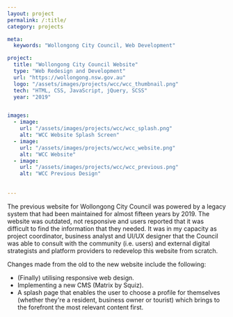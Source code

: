 ```yaml
---
layout: project
permalink: /:title/
category: projects

meta:
  keywords: "Wollongong City Council, Web Development"

project:
  title: "Wollongong City Council Website"
  type: "Web Redesign and Development"
  url: "https://wollongong.nsw.gov.au"
  logo: "/assets/images/projects/wcc/wcc_thumbnail.png"
  tech: "HTML, CSS, JavaScript, jQuery, SCSS"
  year: "2019"


images:
  - image:
    url: "/assets/images/projects/wcc/wcc_splash.png"
    alt: "WCC Website Splash Screen"
  - image:
    url: "/assets/images/projects/wcc/wcc_website.png"
    alt: "WCC Website"
  - image:
    url: "/assets/images/projects/wcc/wcc_previous.png"
    alt: "WCC Previous Design"
 
  
---
```

<p>The previous website for Wollongong City Council was powered by a legacy system that had been maintained for almost fifteen years by 2019. The website was outdated, not responsive and users reported that it was difficult to find the information that they needed. It was in my capacity as project coordinator, business analyst and UI/UX designer that the Council was able to consult with the community (i.e. users) and external digital strategists and platform providers to redevelop this website from scratch.</p>

<p>Changes made from the old to the new website include the following:</p>

<ul>
<li>(Finally) utilising responsive web design.</li>
<li>Implementing a new CMS (Matrix by Squiz).</li>
<li>A splash page that enables the user to choose a profile for themselves (whether they're a resident, business owner or tourist) which brings to the forefront the most relevant content first.</li>
</ul>
